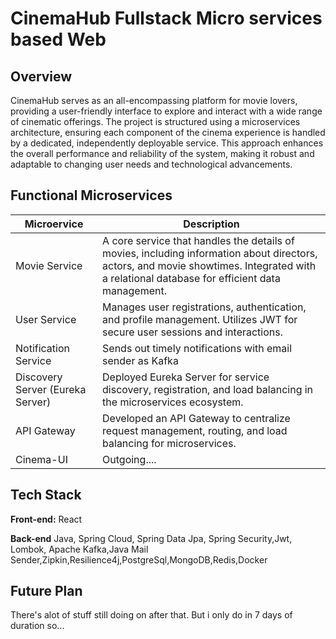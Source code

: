 # CinemaHub Fullstack Micro services based Web 
## Overview
CinemaHub serves as an all-encompassing platform for movie lovers, providing a user-friendly interface to explore and interact with a wide range of cinematic offerings. The project is structured using a microservices architecture, ensuring each component of the cinema experience is handled by a dedicated, independently deployable service. This approach enhances the overall performance and reliability of the system, making it robust and adaptable to changing user needs and technological advancements.

## Functional Microservices
| Microervice  | Description
| --- | --- |
| Movie Service | A core service that handles the details of movies, including information about directors, actors, and movie showtimes. Integrated with a relational database for efficient data management.
| User Service |  Manages user registrations, authentication, and profile management. Utilizes JWT for secure user sessions and interactions. 
| Notification Service | Sends out timely notifications with email sender as Kafka| A REST API built using Python FastAPI and SQLAlchamey used PostreSQL   
| Discovery Server (Eureka Server) | Deployed Eureka Server for service discovery, registration, and load balancing in the microservices ecosystem.
| API Gateway| Developed an API Gateway to centralize request management, routing, and load balancing for microservices. 
| Cinema-UI| Outgoing....
## Tech Stack

**Front-end:** React

**Back-end** Java, Spring Cloud, Spring Data Jpa, Spring Security,Jwt, Lombok, Apache Kafka,Java Mail Sender,Zipkin,Resilience4j,PostgreSql,MongoDB,Redis,Docker

## Future Plan

There's alot of stuff still doing on after that. But i only do in 7 days of duration so...
